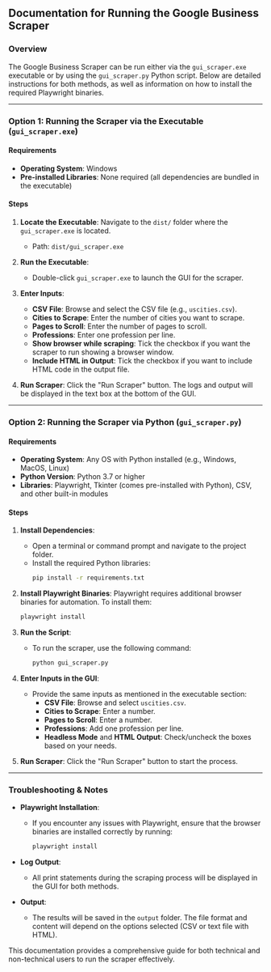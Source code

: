 ## Documentation for Running the Google Business Scraper

### Overview
The Google Business Scraper can be run either via the `gui_scraper.exe` executable or by using the `gui_scraper.py` Python script. Below are detailed instructions for both methods, as well as information on how to install the required Playwright binaries.

---

### Option 1: Running the Scraper via the Executable (`gui_scraper.exe`)

#### Requirements
- **Operating System**: Windows
- **Pre-installed Libraries**: None required (all dependencies are bundled in the executable)

#### Steps
1. **Locate the Executable**: Navigate to the `dist/` folder where the `gui_scraper.exe` is located.
   - Path: `dist/gui_scraper.exe`
   
2. **Run the Executable**:
   - Double-click `gui_scraper.exe` to launch the GUI for the scraper.
   
3. **Enter Inputs**:
   - **CSV File**: Browse and select the CSV file (e.g., `uscities.csv`).
   - **Cities to Scrape**: Enter the number of cities you want to scrape.
   - **Pages to Scroll**: Enter the number of pages to scroll.
   - **Professions**: Enter one profession per line.
   - **Show browser while scraping**: Tick the checkbox if you want the scraper to run showing a browser window.
   - **Include HTML in Output**: Tick the checkbox if you want to include HTML code in the output file.
   
4. **Run Scraper**: Click the "Run Scraper" button. The logs and output will be displayed in the text box at the bottom of the GUI.

---

### Option 2: Running the Scraper via Python (`gui_scraper.py`)

#### Requirements
- **Operating System**: Any OS with Python installed (e.g., Windows, MacOS, Linux)
- **Python Version**: Python 3.7 or higher
- **Libraries**: Playwright, Tkinter (comes pre-installed with Python), CSV, and other built-in modules

#### Steps

1. **Install Dependencies**:
   - Open a terminal or command prompt and navigate to the project folder.
   - Install the required Python libraries:
     ```bash
     pip install -r requirements.txt
     ```

2. **Install Playwright Binaries**:
   Playwright requires additional browser binaries for automation. To install them:
   ```bash
   playwright install
   ```

3. **Run the Script**:
   - To run the scraper, use the following command:
     ```bash
     python gui_scraper.py
     ```

4. **Enter Inputs in the GUI**:
   - Provide the same inputs as mentioned in the executable section:
     - **CSV File**: Browse and select `uscities.csv`.
     - **Cities to Scrape**: Enter a number.
     - **Pages to Scroll**: Enter a number.
     - **Professions**: Add one profession per line.
     - **Headless Mode** and **HTML Output**: Check/uncheck the boxes based on your needs.
   
5. **Run Scraper**: Click the "Run Scraper" button to start the process.

---

### Troubleshooting & Notes

- **Playwright Installation**:
  - If you encounter any issues with Playwright, ensure that the browser binaries are installed correctly by running:
    ```bash
    playwright install
    ```
  
- **Log Output**: 
  - All print statements during the scraping process will be displayed in the GUI for both methods.

- **Output**:
  - The results will be saved in the `output` folder. The file format and content will depend on the options selected (CSV or text file with HTML).

This documentation provides a comprehensive guide for both technical and non-technical users to run the scraper effectively.